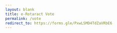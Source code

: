 ```yaml
---
layout: blank
title: e-Rotaract Vote
permalink: /vote
redirect_to: https://forms.gle/PxwLSMD4TdZaVRbE6
---
```

